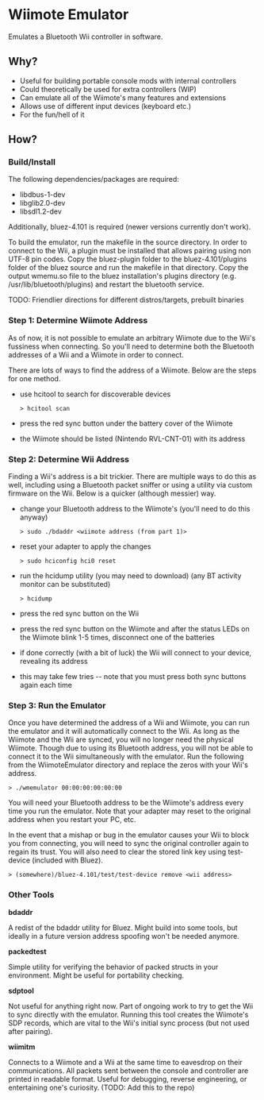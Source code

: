 # Wiimote Emulator

Emulates a Bluetooth Wii controller in software.

## Why?

  - Useful for building portable console mods with internal controllers
  - Could theoretically be used for extra controllers (WIP)
  - Can emulate all of the Wiimote's many features and extensions
  - Allows use of different input devices (keyboard etc.)
  - For the fun/hell of it

## How?

### Build/Install

The following dependencies/packages are required:

  - libdbus-1-dev
  - libglib2.0-dev
  - libsdl1.2-dev

Additionally, bluez-4.101 is required (newer versions currently don't work).

To build the emulator, run the makefile in the source directory. In order to
connect to the Wii, a plugin must be installed that allows pairing using non
UTF-8 pin codes. Copy the bluez-plugin folder to the bluez-4.101/plugins
folder of the bluez source and run the makefile in that directory. Copy the
output wmemu.so file to the bluez installation's plugins directory
(e.g. /usr/lib/bluetooth/plugins) and restart the bluetooth service.

TODO: Friendlier directions for different distros/targets, prebuilt binaries

### Step 1: Determine Wiimote Address

As of now, it is not possible to emulate an arbitrary Wiimote due to the Wii's
fussiness when connecting. So you'll need to determine both the Bluetooth
addresses of a Wii and a Wiimote in order to connect.

There are lots of ways to find the address of a Wiimote. Below are the steps
for one method.
  - use hcitool to search for discoverable devices

        > hcitool scan

  - press the red sync button under the battery cover of the Wiimote
  - the Wiimote should be listed (Nintendo RVL-CNT-01) with its address


### Step 2: Determine Wii Address

Finding a Wii's address is a bit trickier. There are multiple ways to do this
as well, including using a Bluetooth packet sniffer or using a utility via
custom firmware on the Wii. Below is a quicker (although messier) way.

  - change your Bluetooth address to the Wiimote's (you'll need to do this anyway)

        > sudo ./bdaddr <wiimote address (from part 1)>

  - reset your adapter to apply the changes

        > sudo hciconfig hci0 reset

  - run the hcidump utility (you may need to download) (any BT activity monitor
    can be substituted)

        > hcidump

  - press the red sync button on the Wii
  - press the red sync button on the Wiimote and after the status LEDs on the
    Wiimote blink 1-5 times, disconnect one of the batteries
  - if done correctly (with a bit of luck) the Wii will connect to your device,
    revealing its address
  - this may take few tries -- note that you must press both sync buttons again
    each time

### Step 3: Run the Emulator

Once you have determined the address of a Wii and Wiimote, you can run the
emulator and it will automatically connect to the Wii. As long as the Wiimote
and the Wii are synced, you will no longer need the physical Wiimote. Though
due to using its Bluetooth address, you will not be able to connect it to the
Wii simultaneously with the emulator. Run the following from the WiimoteEmulator
directory and replace the zeros with your Wii's address.

    > ./wmemulator 00:00:00:00:00:00

You will need your Bluetooth address to be the Wiimote's address every time you
run the emulator. Note that your adapter may reset to the original address when
you restart your PC, etc.

In the event that a mishap or bug in the emulator causes your Wii to block
you from connecting, you will need to sync the original controller again to
regain its trust. You will also need to clear the stored link key using
test-device (included with Bluez).

    > (somewhere)/bluez-4.101/test/test-device remove <wii address>

### Other Tools

**bdaddr**

A redist of the bdaddr utility for Bluez. Might build into some tools, but
ideally in a future version address spoofing won't be needed anymore.

**packedtest**

Simple utility for verifying the behavior of packed structs in your
environment. Might be useful for portability checking.

**sdptool**

Not useful for anything right now. Part of ongoing work to try to get the Wii
to sync directly with the emulator. Running this tool creates the Wiimote's
SDP records, which are vital to the Wii's initial sync process (but not used
after pairing).

**wiimitm**

Connects to a Wiimote and a Wii at the same time to eavesdrop on their
communications. All packets sent between the console and controller are
printed in readable format. Useful for debugging, reverse engineering,
or entertaining one's curiosity.
(TODO: Add this to the repo)
